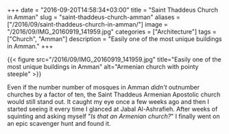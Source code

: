 +++
date = "2016-09-20T14:58:34+03:00"
title = "Saint Thaddeus Church in Amman"
slug = "saint-thaddeus-church-amman"
aliases = ["/2016/09/saint-thaddeus-church-in-amman/"]
image = "/2016/09/IMG_20160919_141959.jpg"
categories = ["Architecture"]
tags = ["Church", "Amman"]
description = "Easily one of the most unique buildings in Amman."
+++

{{< figure src="/2016/09/IMG_20160919_141959.jpg" title="Easily one of the most unique buildings in Amman" alt="Armenian church with pointy steeple" >}}

Even if the number number of mosques in Amman *didn't* outnumber churches by a factor of ten, the Saint Thaddeus Armenian Apostolic church would still stand out. It caught my eye once a few weeks ago and then I started seeing it every time I glanced at Jabal Al-Ashrafieh. After weeks of squinting and asking myself "*Is that an Armenian church?*" I finally went on an epic scavenger hunt and found it.

<!--more-->
